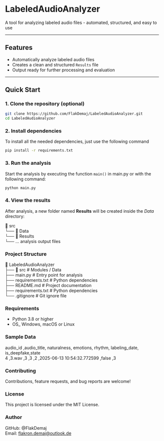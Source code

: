 # LabeledAudioAnalyzer

A tool for analyzing labeled audio files - automated, structured, and easy to use

---

## Features

- Automatically analyze labeled audio files
- Creates a clean and structured `Results` file
- Output ready for further processing and evaluation

---

## Quick Start

### 1. Clone the repository (optional)

```bash
git clone https://github.com/FlakDemaj/LabeledAudioAnalyzer.git
cd LabeledAudioAnalyzer
```

### 2. Install dependencies

To install all the needed dependencies, just use the following command

```bash
pip install -r requirements.txt
```

### 3. Run the analysis

Start the analysis by executing the function `main()` in main.py or with
the following command:

```bash
python main.py
```

### 4. View the results

After analysis, a new folder named **Results** will be created inside
the *Data* directory:

📁 src  
 └── 📁 Data  
     └── 📁 Results  
          └── ... analysis output files  

### Project Structure

📁 LabeledAudioAnalyzer  
 ├── 📁 src                # Modules / Data  
 ├── main.py               # Entry point for analysis  
 ├── requirements.txt      # Python dependencies  
 ├── README.md             # Project documentation  
 ├── requirements.txt      # Python dependencies  
 └── .gitignore            # Git ignore file  
 
 ### Requirements
 
 * Python 3.8 or higher
 * OS_ Windows, macOS or Linux

### Sample Data
audio_id ,audio_title, naturalness, emotions, rhythm, labeling_date,               is_deepfake,state  
4        ,3.wav      ,3            ,3        ,2       ,2025-06-13 10:54:32.772599  ,false      ,3

### Contributing

Contributions, feature requests, and bug reports are welcome!

### License

This project is licensed under the MIT License.

### Author

GitHub: @FlakDemaj  
Email: flakron.demaj@outlook.de
